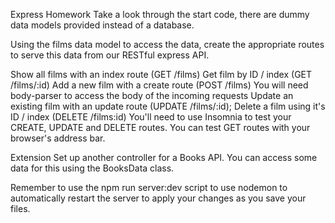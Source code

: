 Express Homework
Take a look through the start code, there are dummy data models provided instead of a database.

Using the films data model to access the data, create the appropriate routes to serve this data from our RESTful express API.

Show all films with an index route (GET /films)
Get film by ID / index (GET /films/:id)
Add a new film with a create route (POST /films) You will need body-parser to access the body of the incoming requests
Update an existing film with an update route (UPDATE /films/:id);
Delete a film using it's ID / index (DELETE /films:id)
You'll need to use Insomnia to test your CREATE, UPDATE and DELETE routes. You can test GET routes with your browser's address bar.

Extension
Set up another controller for a Books API. You can access some data for this using the BooksData class.

Remember to use the npm run server:dev script to use nodemon to automatically restart the server to apply your changes as you save your files.
